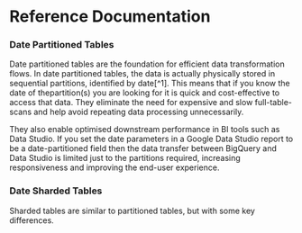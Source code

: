 # Reference Documentation


### Date Partitioned Tables
 Date partitioned tables are the foundation for efficient data transformation flows.  In date partitioned tables, the data is actually physically stored in sequential partitions, identified by date[^1].  This means that if you know the date of thepartition(s) you are looking for it is quick and cost-effective to access that data.  They eliminate the need for expensive and slow full-table-scans and help avoid repeating data processing unnecessarily.

They also enable optimised downstream performance in BI tools such as Data Studio.  If you set the date parameters in a Google Data Studio report to be a date-partitioned field then the data transfer between BigQuery and Data Studio is limited just to the partitions required, increasing responsiveness and improving the end-user experience. 

### Date Sharded Tables
Sharded tables are similar to partitioned tables, but with some key differences.
